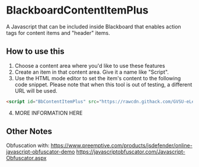 # BlackboardContentItemPlus

A Javascript that can be included inside Blackboard that enables action tags for content items and "header" items.

## How to use this

1. Choose a content area where you'd like to use these features
2. Create an item in that content area. Give it a name like "Script".
3. Use the HTML mode editor to set the item's content to the following code snippet. Please note that when this tool is out of testing, a different URL will be used.

~~~html
<script id="BbContentItemPlus" src="https://rawcdn.githack.com/GVSU-eLearning-and-Emerging-Technology/BlackboardContentItemPlus/4321b4fa21ff7a057a46bcb0aed8d0e875df89e2/bbcip.js" type="text/javascript"></script>
~~~

4. MORE INFORMATION HERE

## Other Notes

Obfuscation with:
https://www.preemptive.com/products/jsdefender/online-javascript-obfuscator-demo
https://javascriptobfuscator.com/Javascript-Obfuscator.aspx
